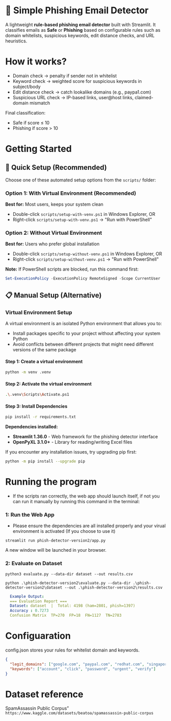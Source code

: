 # 📧 Simple Phishing Email Detector
A lightweight **rule-based phishing email detector** built with Streamlit.
It classifies emails as **Safe** or **Phishing** based on configurable rules such as domain whitelists, suspicious keywords, edit distance checks, and URL heuristics.

# How it works?
- Domain check → penalty if sender not in whitelist
- Keyword check → weighted score for suspicious keywords in subject/body
- Edit distance check → catch lookalike domains (e.g., paypa1.com)
- Suspicious URL check → IP-based links, user@host links, claimed-domain mismatch

Final classification:
- Safe if score ≤ 10
- Phishing if score > 10

# Getting Started

## 🚀 Quick Setup (Recommended)

Choose one of these automated setup options from the `scripts/` folder:

### Option 1: With Virtual Environment (Recommended)
**Best for:** Most users, keeps your system clean
- Double-click `scripts/setup-with-venv.ps1` in Windows Explorer, OR
- Right-click `scripts/setup-with-venv.ps1` → "Run with PowerShell"

### Option 2: Without Virtual Environment
**Best for:** Users who prefer global installation
- Double-click `scripts/setup-without-venv.ps1` in Windows Explorer, OR
- Right-click `scripts/setup-without-venv.ps1` → "Run with PowerShell"

**Note:** If PowerShell scripts are blocked, run this command first:
```powershell
Set-ExecutionPolicy -ExecutionPolicy RemoteSigned -Scope CurrentUser
```

## 📋 Manual Setup (Alternative)

### Virtual Environment Setup
A virtual environment is an isolated Python environment that allows you to:
- Install packages specific to your project without affecting your system Python
- Avoid conflicts between different projects that might need different versions of the same package

#### Step 1: Create a virtual environment
```bash
python -m venv .venv
```

#### Step 2: Activate the virtual environment
```bash
.\.venv\Scripts\Activate.ps1
```

#### Step 3: Install Dependencies
```bash
pip install -r requirements.txt
```

**Dependencies installed:**
- **Streamlit 1.36.0** - Web framework for the phishing detector interface
- **OpenPyXL 3.1.0+** - Library for reading/writing Excel files

If you encounter any installation issues, try upgrading pip first:
```bash
python -m pip install --upgrade pip
```
# Running the program
- If the scripts ran correctly, the web app should launch itself, if not you can run it manually by running this command in the terminal:
### 1: Run the Web App
- Please ensure the dependencies are all installed properly and your virual environment is activated (If you choose to use it)
```
streamlit run phish-detector-version2/app.py
```
A new window will be launched in your browser.
### 2: Evaluate on Dataset
```
python3 evaluate.py --data-dir dataset --out results.csv
```
```
python .\phish-detector-version2\evaluate.py --data-dir .\phish-detector-version2\dataset --out .\phish-detector-version2\results.csv
```
```yaml
  Example Output:
  === Evaluation Report ===
  Dataset: dataset  |  Total: 4198 (ham=2801, phish=1397)
  Accuracy : 0.7273
  Confusion Matrix  TP=270  FP=18  FN=1127  TN=2783
```

# Configuaration
config.json stores your rules for whitelist domain and keywords.
```json
{
  "legit_domains": ["google.com", "paypal.com", "redhat.com", "singapore.tech.edu.sg"],
  "keywords": ["account", "click", "password", "urgent", "verify"]
}

```
# Dataset reference
SpamAssassin Public Corpus” `https://www.kaggle.com/datasets/beatoa/spamassassin-public-corpus`
